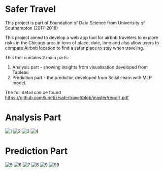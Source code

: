 # Safer Travel

This project is part of Foundation of Data Science from Univerisity of Southampton (2017-2018)

This project aimed to develop a web app tool for airbnb travelers to explore risks in the Chicago area in term of place, date, time and also allow users to compare Airbnb location to find a safer place to stay when traveling.

This tool contains 2 main parts: 

1) Analysis part - showing insights from visualisation developed from Tableau
2) Prediction part - the predictor, developed from Scikit-learn with MLP model.

The full detail can be found https://github.com/kinetiz/safertravel/blob/master/report.pdf

# Analysis Part
![1](https://user-images.githubusercontent.com/29846375/42543986-7d2f52d2-84a6-11e8-9491-2faace5120b4.png)
![2](https://user-images.githubusercontent.com/29846375/42543987-7d46d100-84a6-11e8-9a55-174cc3e5816e.png)
![3](https://user-images.githubusercontent.com/29846375/42543989-7d5d08f8-84a6-11e8-8c41-0ac4330a86b8.png)
![4](https://user-images.githubusercontent.com/29846375/42543991-7d729510-84a6-11e8-9fd3-688539dd5bef.png)

# Prediction Part
![5](https://user-images.githubusercontent.com/29846375/42543993-7d8948be-84a6-11e8-91ba-4869e225cfbe.png)
![6](https://user-images.githubusercontent.com/29846375/42543995-7d9fad34-84a6-11e8-9b6d-51c723fdc354.png)
![7](https://user-images.githubusercontent.com/29846375/42543996-7db5ee8c-84a6-11e8-8115-37f0c04f8e99.png)
![8](https://user-images.githubusercontent.com/29846375/42543997-7dcfe7a6-84a6-11e8-9f54-eb8aa65188e2.png)
![9](https://user-images.githubusercontent.com/29846375/42543998-7de6a694-84a6-11e8-88af-1c449b267ca1.png)
![99](https://user-images.githubusercontent.com/29846375/42543999-7dfc0778-84a6-11e8-89ce-6b52c0326ff4.png)
